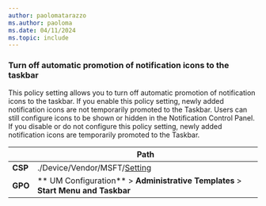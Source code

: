 ```yaml
---
author: paolomatarazzo
ms.author: paoloma
ms.date: 04/11/2024
ms.topic: include
---
```


### Turn off automatic promotion of notification icons to the taskbar

This policy setting allows you to turn off automatic promotion of notification icons to the taskbar. If you enable this policy setting, newly added notification icons are not temporarily promoted to the Taskbar. Users can still configure icons to be shown or hidden in the Notification Control Panel. If you disable or do not configure this policy setting, newly added notification icons are temporarily promoted to the Taskbar.

|  | Path |
|--|--|
| **CSP** | ./Device/Vendor/MSFT/[Setting]() |
| **GPO** | ** UM Configuration** > **Administrative Templates** > **Start Menu and Taskbar** |
